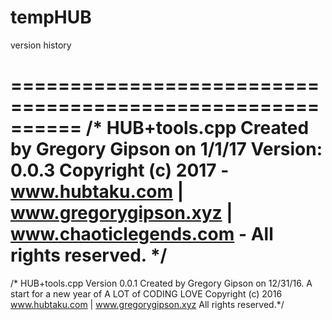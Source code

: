 # tempHUB
version history

==========================================================
/* HUB+tools.cpp
Created by Gregory Gipson on 1/1/17
Version: 0.0.3
Copyright (c) 2017 - www.hubtaku.com | www.gregorygipson.xyz | www.chaoticlegends.com - All rights reserved. */
===========================================================
/* HUB+tools.cpp
Version 0.0.1
Created by Gregory Gipson on 12/31/16.
A start for a new year of A LOT of CODING LOVE
Copyright (c) 2016 www.hubtaku.com | www.gregorygipson.xyz All rights reserved.*/
